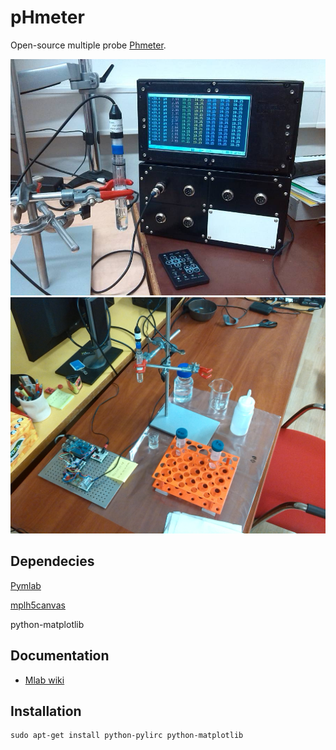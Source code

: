 # pHmeter

Open-source multiple probe [Phmeter](https://en.wikipedia.org/wiki/PH). 

<img src="https://raw.githubusercontent.com/ODZ-UJF-AV-CR/pHmeter/master/DOC/SRC/img/PHMET01A_Small.jpg" width="600" />

<img src="https://raw.githubusercontent.com/ODZ-UJF-AV-CR/pHmeter/master/DOC/SRC/img/PHMET01_laboratory_use.jpg" width="600" />



## Dependecies

[Pymlab](https://github.com/MLAB-project/pymlab)

[mplh5canvas](https://pypi.python.org/pypi/mplh5canvas)

python-matplotlib

## Documentation

* [Mlab wiki](http://wiki.mlab.cz/doku.php?id=en:phmet)


## Installation

    sudo apt-get install python-pylirc python-matplotlib


